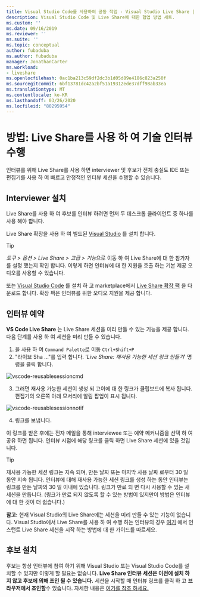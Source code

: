```yaml
---
title: Visual Studio Code를 사용하여 공동 작업 - Visual Studio Live Share | Microsoft Docs
description: Visual Studio Code 및 Live Share에 대한 협업 방법 세트.
ms.custom: ''
ms.date: 09/16/2019
ms.reviewer: ''
ms.suite: ''
ms.topic: conceptual
author: fubaduba
ms.author: fubaduba
manager: JonathanCarter
ms.workload:
- liveshare
ms.openlocfilehash: 0ac1ba213c59df2dc3b1d05d89e4186c823a250f
ms.sourcegitcommit: 6bf13781dc42a2bf51a19312ede37dff98ab33ea
ms.translationtype: MT
ms.contentlocale: ko-KR
ms.lasthandoff: 03/26/2020
ms.locfileid: "80295954"
---
```

<!--
Copyright &copy; Microsoft Corporation
All rights reserved.
Creative Commons Attribution 4.0 License (International): https://creativecommons.org/licenses/by/4.0/legalcode
-->

# <a name="how-to-do-technical-interviews-using-live-share"></a>방법: Live Share를 사용 하 여 기술 인터뷰 수행

인터뷰를 위해 Live Share를 사용 하면 interviewer 및 후보가 전체 충실도 IDE 또는 편집기를 사용 하 여 빠르고 안정적인 인터뷰 세션을 수행할 수 있습니다. 


## <a name="setup-for-interviewer"></a>Interviewer 설치 
Live Share를 사용 하 여 후보를 인터뷰 하려면 먼저 두 데스크톱 클라이언트 중 하나를 사용 해야 합니다.

Live Share 확장을 사용 하 여 빌드된 [Visual Studio](../use/vs.md) 를 설치 합니다.

>[!TIP] 
> *도구 > 옵션 > Live Share > 고급 > 기능*으로 이동 하 여 Live Share에 대 한 참가자를 설정 했는지 확인 합니다. 이렇게 하면 인터뷰에 대 한 지원을 호출 하는 기본 제공 오디오를 사용할 수 있습니다.

또는 [Visual Studio Code](../.use/vscode.md) 를 설치 하 고 marketplace에서 [Live Share 확장 팩]() 을 다운로드 합니다. 확장 팩은 인터뷰를 위한 오디오 지원을 제공 합니다. 

## <a name="scheduling-an-interview"></a>인터뷰 예약 

**VS Code Live Share** 는 Live Share 세션을 미리 만들 수 있는 기능을 제공 합니다. 다음 단계를 사용 하 여 세션을 미리 만들 수 있습니다.

1. 을 사용 하 여 `Command Palette`로 이동 `Ctrl+Shift+P`
1. "라이브 Sha ..."를 입력 합니다. '_Live Share: 재사용 가능한 세션 링크 만들기_' 명령을 클릭 합니다.

![vscode-reusablesessioncmd](../media/vscode-cmdpalette-createreusablelink.png)

3. 그러면 재사용 가능한 세션이 생성 되 고이에 대 한 링크가 클립보드에 복사 됩니다. 편집기의 오른쪽 아래 모서리에 알림 팝업이 표시 됩니다.

![vscode-reusablesessionnotif](../media/vscode-notification-resuablesession.png)

4. 링크를 보냅니다.

이 링크를 받은 후에는 전자 메일을 통해 interviewee 또는 예약 메커니즘을 선택 하 여 공유 하면 됩니다. 인터뷰 시점에 해당 링크를 클릭 하면 Live Share 세션에 있을 것입니다. 
> [!TIP] 
>재사용 가능한 세션 링크는 지속 되며, 만든 날짜 또는 마지막 사용 날짜 로부터 30 일 동안 지속 됩니다. 인터뷰에 대해 재사용 가능한 세션 링크를 생성 하는 동안 인터뷰는 링크를 만든 날짜의 30 일 이내에 있습니다. 링크가 만료 되 면 다시 사용할 수 있는 새 세션을 만듭니다. (링크가 만료 되지 않도록 할 수 있는 방법이 있지만이 방법은 인터뷰에 대 한 것이 더 쉽습니다.)

**참고:** 현재 Visual Studio의 Live Share에는 세션을 미리 만들 수 있는 기능이 없습니다. Visual Studio에서 Live Share를 사용 하 여 수행 하는 인터뷰의 경우 [여기](../quickstart/share.md) 에서 인스턴트 Live Share 세션을 시작 하는 방법에 대 한 가이드를 따르세요.



## <a name="setup-for-candidate"></a>후보 설치
후보는 항상 인터뷰에 참여 하기 위해 Visual Studio 또는 Visual Studio Code를 설치할 수 있지만 이렇게 할 필요는 없습니다. **Live Share 인터뷰 세션은 이전에 설치 하지 않고 후보에 의해 조인 될 수 있습니다.** 세션을 시작할 때 인터뷰 링크를 클릭 하 고 **브라우저에서 조인할**수 있습니다. 자세한 내용은 [여기를 참조 하세요.](../quickstart/browser-join.md)



<!--
### **What to do as an Interviewer?**

As an interviewer you will act as the host of the Live Share session. If you are not familiar with Live Share, we suggest you refer to the [share a project](../use/vscode.md) section of our how-to guide
### **What to do as the Interviewee?**

If you are expecting to do a Technical Interview using Live Share, you are in luck! We want to make sure you are familiar with the basic Live Share features so you feel comfortable during your interview.

1. Before the interview, take some time and look over the [How-to guide](../use/vscode.md) so you understand how Live Share works.

1. You may want to install Visual Studio Code beforehand so that you are not waiting for the installation to complete once you start your interview

1. If you don't have the time, no worries. All you need to have a full interview is the link to a Live Share session your interviewer sends you while scheduling the interview. Just clicking on the link will automatically take you through all the steps needed.

1. At the time of the interview, just click on the link and follow the steps it takes you through. If you are early or your interviewer is late to the interview, don't worry! You will just be in the 'lobby' waiting for your interviewer to join. No other steps are required, and once your interviewer joins the session will automatically start.

>[!NOTE]
>If you find that the session has disconnected before or after the interviewer joined, don't worry. Just exit out of that session if (it isn't already closed) and re-click on the same link!

You are now all set to go with using Live Share for your interview! 
-->